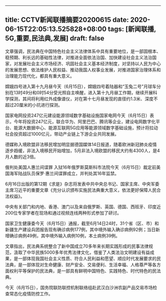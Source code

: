 
---
title: CCTV新闻联播摘要20200615
date: 2020-06-15T22:05:13.525828+08:00
tags: [新闻联播, 5G,重要,民法典,发展]
draft: false
---

文章强调，<span class="keywords_content">民法典</span>在中国特色社会主义法律体系中具有<span class="keywords_content">重要</span>地位，是一部固根本、稳预期、利长远的基础性法律，对推进全面依法治国、加快建设社会主义法治国家，对<span class="keywords_content">发展</span>社会主义市场经济、巩固社会主义基本经济制度，对坚持以人民为中心的<span class="keywords_content">发展</span>思想、依法维护人民权益、推动我国人权事业<span class="keywords_content">发展</span>，对推进国家治理体系和治理能力现代化，都具有重大意义。

嫦娥四号进入第十九月昼今天（6月15日），嫦娥四号着陆器和“玉兔二号”月球车分别在13时49分和0时54分受光照自主唤醒，进入第十九月昼工作期，继续开展科学探测，其间将利用红外成像谱仪，对在第十七月昼发现的直径约1.3米、深度不超过20厘米的小坑进行探测。

国家电网投资247亿元建设能源领域数字基础设施国家电网今天（6月15日）表示，今年将投资247亿元，联合华为、阿里巴巴、腾讯等企业，建设电网数字化平台、能源大数据中心、能源互联网<span class="keywords_fund">5G</span>应用等能源领域数字基础设施，预计将拉动社会投资超过1000亿元，带动产业链上下游企业共同<span class="keywords_content">发展</span>。

德媒称入境欧盟非法移民增加明显据德国媒体14日报道，随着欧洲新冠肺炎疫情逐步趋缓，非法入境移民开始增加，5月非法入境欧盟的移民大约有4300人，是4月人数的近3倍。

俄判处美国人惠兰间谍罪 入狱16年俄罗斯莫斯科市法院今天（6月15日）裁定前美国海军陆战队员保罗·惠兰间谍罪成立，并判处其16年监禁。

6月16日出版的第12期《求是》杂志将发表中共中央总书记、国家主席、中央军委主席习近平的<span class="keywords_content">重要</span>文章《充分认识颁布实施<span class="keywords_content">民法典</span>重大意义，依法更好保障人民合法权益》。

中央有关部门和内地、香港、澳门以及来自俄罗斯、英国、德国、西班牙、印度近200位专家学者在现场和通过视频连线两种形式参加了研讨。

国家卫生健康委今天（6月15日）通报，截至6月14日24时，31个省（区、市）和新疆生产建设兵团报告现有确诊病例177例，其中境外输入确诊病例92例；当日新增确诊病例49例，其中境外输入病例10例，本土病例39例。

文章指出，<span class="keywords_content">民法典</span>系统整合了新中国成立70多年来长期实践形成的民事法律规范，汲取了中华民族5000多年优秀法律文化，借鉴了人类法治文明建设有益成果，是一部体现我国社会主义性质、符合人民利益和愿望、顺应时代<span class="keywords_content">发展</span>要求的<span class="keywords_content">民法典</span>，是一部体现对生命健康、财产安全、交易便利、生活幸福、人格尊严等各方面权利平等保护的<span class="keywords_content">民法典</span>，是一部具有鲜明中国特色、实践特色、时代特色的<span class="keywords_content">民法典</span>。

今天（6月15日），国务院联防联控机制联络组赴武汉白沙洲农副产品交易市场检查常态化疫情防控工作。
